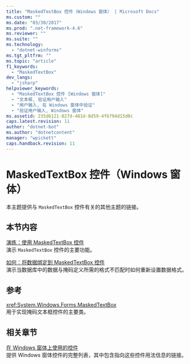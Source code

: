 ```yaml
---
title: "MaskedTextBox 控件（Windows 窗体） | Microsoft Docs"
ms.custom: ""
ms.date: "03/30/2017"
ms.prod: ".net-framework-4.6"
ms.reviewer: ""
ms.suite: ""
ms.technology: 
  - "dotnet-winforms"
ms.tgt_pltfrm: ""
ms.topic: "article"
f1_keywords: 
  - "MaskedTextBox"
dev_langs: 
  - "jsharp"
helpviewer_keywords: 
  - "MaskedTextBox 控件 [Windows 窗体]"
  - "文本框, 验证用户输入"
  - "用户输入, 在 Windows 窗体中验证"
  - "验证用户输入, Windows 窗体"
ms.assetid: 235d6121-027d-481d-8d59-4f6794d15d0c
caps.latest.revision: 11
author: "dotnet-bot"
ms.author: "dotnetcontent"
manager: "wpickett"
caps.handback.revision: 11
---
```

# MaskedTextBox 控件（Windows 窗体）
本主题提供与 `MaskedTextBox` 控件有关的其他主题的链接。  
  
## 本节内容  
 [演练：使用 MaskedTextBox 控件](../../../../docs/framework/winforms/controls/walkthrough-working-with-the-maskedtextbox-control.md)  
 演示 `MaskedTextBox` 控件的主要功能。  
  
 [如何：将数据绑定到 MaskedTextBox 控件](../../../../docs/framework/winforms/controls/how-to-bind-data-to-the-maskedtextbox-control.md)  
 演示当数据库中的数据与掩码定义所需的格式不匹配时如何重新设置数据格式。  
  
## 参考  
 <xref:System.Windows.Forms.MaskedTextBox>  
 用于实现掩码文本框控件的主要类。  
  
## 相关章节  
 [在 Windows 窗体上使用的控件](../../../../docs/framework/winforms/controls/controls-to-use-on-windows-forms.md)  
 提供 Windows 窗体控件的完整列表，其中包含指向这些控件用法信息的链接。